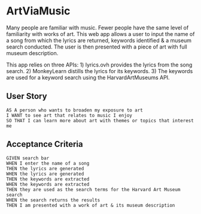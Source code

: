 # ArtViaMusic

Many people are familiar with music. Fewer people have the same level of familiarity with works of art. This web app allows a user to input the name of a song from which the lyrics are returned, keywords identified & a museum search conducted. The user is then presented with a piece of art with full museum description.

This app relies on three APIs: 1) lyrics.ovh provides the lyrics from the song search. 2) MonkeyLearn distills the lyrics for its keywords. 3) The keywords are used for a keyword search using the HarvardArtMuseums API.

## User Story

```
AS A person who wants to broaden my exposure to art
I WANT to see art that relates to music I enjoy
SO THAT I can learn more about art with themes or topics that interest me
```

## Acceptance Criteria

```
GIVEN search bar
WHEN I enter the name of a song
THEN the lyrics are generated
WHEN the lyrics are generated
THEN the keywords are extracted
WHEN the keywords are extracted
THEN they are used as the search terms for the Harvard Art Museum search
WHEN the search returns the results
THEN I am presented with a work of art & its museum description
```
